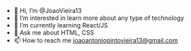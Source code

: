 - 👋 Hi, I’m @JoaoVieira13
- 👀 I’m interested in learn more about any type of technology
- 🌱 I’m currently learning React/JS
- 💬 Ask me about HTML, CSS
- 📫 How to reach me joaoantoniopintovieira13@gmail.com
